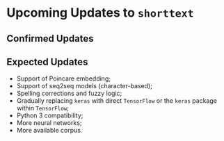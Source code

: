 Upcoming Updates to `shorttext`
===============================

Confirmed Updates
-----------------

Expected Updates
----------------

* Support of Poincare embedding;
* Support of seq2seq models (character-based);
* Spelling corrections and fuzzy logic;
* Gradually replacing `keras` with direct `TensorFlow` or the `keras` package within `TensorFlow`;
* Python 3 compatibility;
* More neural networks;
* More available corpus.

